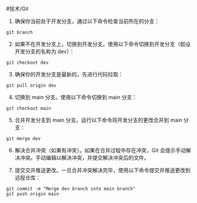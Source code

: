 #技术/Git 

1. 确保你当前处于开发分支，通过以下命令检查当前所在的分支：
```Git
git branch
```

2. 如果不在开发分支上，切换到开发分支。使用以下命令切换到开发分支（假设开发分支的名称为 dev）：
```Git
git checkout dev
```

3. 确保你的开发分支是最新的，先进行代码拉取：
```Git
git pull origin dev
```

4. 切换到 main 分支。使用以下命令切换到 main 分支：
```Git
git checkout main
```

5. 合并开发分支到 main 分支。运行以下命令将开发分支的更改合并到 main 分支：
```Git
git merge dev
```

6. 解决合并冲突（如果有冲突）。如果在合并过程中存在冲突，Git 会提示手动解决冲突。手动编辑以解决冲突，并提交解决冲突后的文件。

7. 提交交并推送更改。一旦合并冲突解决完毕，使用以下命令提交并推送更改到远程仓库：

```Git
git commit -m "Merge dev branch into main branch"
git push origin main 
```